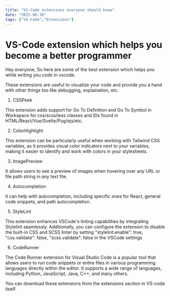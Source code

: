 ```yaml
---
title: "VS-Code extensions everyone should know"
date: "2025-06-30"
tags: ["VS-Code","Extensions"]
---
```



# VS-Code extension which helps you become a better programmer

Hey everyone,
So here are some of the best extension which helps you while writing you code in vscode.

These extensions are useful to visualize your code and provide you a hand with other things too like debugging, explaination, etc.

1. CSSPeek 

This extension adds support for Go To Definition and Go To Symbol in Workspace for css/scss/less classes and IDs found in HTML/React/Vue/Svelte/Pug/ejs/etc.

2. ColorHighlight

This extension can be particularly useful when working with Tailwind CSS variables, as it provides visual color indicators next to your variables, making it easier to identify and work with colors in your stylesheets.

3. ImagePreview

It allows users to see a preview of images when hovering over any URL or file path string in any text file.

4. Autocompletion

It can help with autocompletion, including specific ones for React, general code snippets, and path autocompletion.

5. StyleLint

This extension enhances VSCode's linting capabilities by integrating Stylelint seamlessly. Additionally, you can configure the extension to disable the built-in CSS and SCSS linter by setting "stylelint.enable": true, "css.validate": false, "scss.validate": false in the VSCode settings

6. CodeRunner 

The Code Runner extension for Visual Studio Code is a popular tool that allows users to run code snippets or entire files in various programming languages directly within the editor. It supports a wide range of languages, including Python, JavaScript, Java, C++, and many others.

You can download these extensions from the extensions section in VS-code itself.
